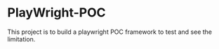 # PlayWright-POC
This project is to build a playwright POC framework to test and see the limitation.
